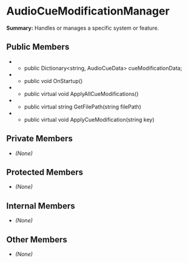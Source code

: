 # AudioCueModificationManager

**Summary:** Handles or manages a specific system or feature.

## Public Members
- - public Dictionary<string, AudioCueData> cueModificationData;
- - public void OnStartup()
- - public virtual void ApplyAllCueModifications()
- - public virtual string GetFilePath(string filePath)
- - public virtual void ApplyCueModification(string key)

## Private Members
- *(None)*

## Protected Members
- *(None)*

## Internal Members
- *(None)*

## Other Members
- *(None)*
